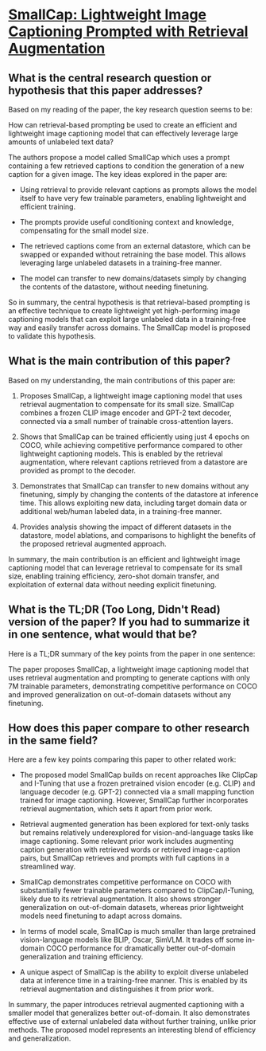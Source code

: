 # [SmallCap: Lightweight Image Captioning Prompted with Retrieval   Augmentation](https://arxiv.org/abs/2209.15323)

## What is the central research question or hypothesis that this paper addresses?

 Based on my reading of the paper, the key research question seems to be: 

How can retrieval-based prompting be used to create an efficient and lightweight image captioning model that can effectively leverage large amounts of unlabeled text data?

The authors propose a model called SmallCap which uses a prompt containing a few retrieved captions to condition the generation of a new caption for a given image. The key ideas explored in the paper are:

- Using retrieval to provide relevant captions as prompts allows the model itself to have very few trainable parameters, enabling lightweight and efficient training.

- The prompts provide useful conditioning context and knowledge, compensating for the small model size. 

- The retrieved captions come from an external datastore, which can be swapped or expanded without retraining the base model. This allows leveraging large unlabeled datasets in a training-free manner.

- The model can transfer to new domains/datasets simply by changing the contents of the datastore, without needing finetuning.

So in summary, the central hypothesis is that retrieval-based prompting is an effective technique to create lightweight yet high-performing image captioning models that can exploit large unlabeled data in a training-free way and easily transfer across domains. The SmallCap model is proposed to validate this hypothesis.


## What is the main contribution of this paper?

 Based on my understanding, the main contributions of this paper are:

1. Proposes SmallCap, a lightweight image captioning model that uses retrieval augmentation to compensate for its small size. SmallCap combines a frozen CLIP image encoder and GPT-2 text decoder, connected via a small number of trainable cross-attention layers. 

2. Shows that SmallCap can be trained efficiently using just 4 epochs on COCO, while achieving competitive performance compared to other lightweight captioning models. This is enabled by the retrieval augmentation, where relevant captions retrieved from a datastore are provided as prompt to the decoder.

3. Demonstrates that SmallCap can transfer to new domains without any finetuning, simply by changing the contents of the datastore at inference time. This allows exploiting new data, including target domain data or additional web/human labeled data, in a training-free manner.

4. Provides analysis showing the impact of different datasets in the datastore, model ablations, and comparisons to highlight the benefits of the proposed retrieval augmented approach.

In summary, the main contribution is an efficient and lightweight image captioning model that can leverage retrieval to compensate for its small size, enabling training efficiency, zero-shot domain transfer, and exploitation of external data without needing explicit finetuning.


## What is the TL;DR (Too Long, Didn't Read) version of the paper? If you had to summarize it in one sentence, what would that be?

 Here is a TL;DR summary of the key points from the paper in one sentence:

The paper proposes SmallCap, a lightweight image captioning model that uses retrieval augmentation and prompting to generate captions with only 7M trainable parameters, demonstrating competitive performance on COCO and improved generalization on out-of-domain datasets without any finetuning.


## How does this paper compare to other research in the same field?

 Here are a few key points comparing this paper to other related work:

- The proposed model SmallCap builds on recent approaches like ClipCap and I-Tuning that use a frozen pretrained vision encoder (e.g. CLIP) and language decoder (e.g. GPT-2) connected via a small mapping function trained for image captioning. However, SmallCap further incorporates retrieval augmentation, which sets it apart from prior work.

- Retrieval augmented generation has been explored for text-only tasks but remains relatively underexplored for vision-and-language tasks like image captioning. Some relevant prior work includes augmenting caption generation with retrieved words or retrieved image-caption pairs, but SmallCap retrieves and prompts with full captions in a streamlined way. 

- SmallCap demonstrates competitive performance on COCO with substantially fewer trainable parameters compared to ClipCap/I-Tuning, likely due to its retrieval augmentation. It also shows stronger generalization on out-of-domain datasets, whereas prior lightweight models need finetuning to adapt across domains.

- In terms of model scale, SmallCap is much smaller than large pretrained vision-language models like BLIP, Oscar, SimVLM. It trades off some in-domain COCO performance for dramatically better out-of-domain generalization and training efficiency.

- A unique aspect of SmallCap is the ability to exploit diverse unlabeled data at inference time in a training-free manner. This is enabled by its retrieval augmentation and distinguishes it from prior work.

In summary, the paper introduces retrieval augmented captioning with a smaller model that generalizes better out-of-domain. It also demonstrates effective use of external unlabeled data without further training, unlike prior methods. The proposed model represents an interesting blend of efficiency and generalization.
